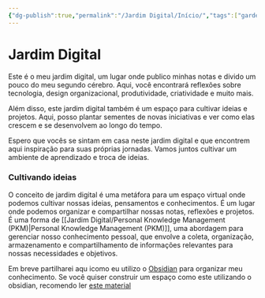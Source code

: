```yaml
---
{"dg-publish":true,"permalink":"/Jardim Digital/Início/","tags":["gardenEntry"]}
---
```



# Jardim Digital

Este é o meu jardim digital, um lugar onde publico minhas notas e divido um pouco do meu segundo cérebro. Aqui, você encontrará reflexões sobre tecnologia, design organizacional, produtividade, criatividade e muito mais.

Além disso, este jardim digital também é um espaço para cultivar ideias e projetos. Aqui, posso plantar sementes de novas iniciativas e ver como elas crescem e se desenvolvem ao longo do tempo.
  
Espero que vocês se sintam em casa neste jardim digital e que encontrem aqui inspiração para suas próprias jornadas. Vamos juntos cultivar um ambiente de aprendizado e troca de ideias.
​

### Cultivando ideias

O conceito de jardim digital é uma metáfora para um espaço virtual onde podemos cultivar nossas ideias, pensamentos e conhecimentos. É um lugar onde podemos organizar e compartilhar nossas notas, reflexões e projetos. É uma forma de [[Jardim Digital/Personal Knowledge Management (PKM)\|Personal Knowledge Management (PKM)]], uma abordagem para gerenciar nosso conhecimento pessoal, que envolve a coleta, organização, armazenamento e compartilhamento de informações relevantes para nossas necessidades e objetivos.

Em breve partilharei aqu icomo eu utilizo o [Obsidian](https://obsidian.md) para organizar meu conhecimento. Se você quiser construir um espaço como este utilizando o obsidian, recomendo ler [este material](https://dg-docs.ole.dev/)

